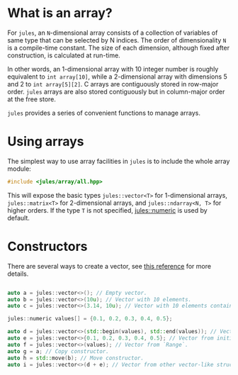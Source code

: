 ---
---

# What is an array?

For `jules`, an `N`-dimensional array consists of a collection of variables of
same type that can be selected by N indices. The order of dimensionality `N` is
a compile-time constant. The size of each dimension, although fixed after
construction, is calculated at run-time.

In other words, an 1-dimensional array with 10 integer number is roughly
equivalent to `int array[10]`, while a 2-dimensional array with dimensions
5 and 2 to `int array[5][2]`. C arrays are contiguously stored in row-major
order. `jules` arrays are also stored contiguously but in column-major order at
the free store.

`jules` provides a series of convenient functions to manage arrays.

# Using arrays

The simplest way to use array facilities in `jules` is to include the whole
array module:

``` cpp
#include <jules/array/all.hpp>
```

This will expose the basic types `jules::vector<T>` for 1-dimensional arrays,
`jules::matrix<T>` for 2-dimensional arrays, and `jules::ndarray<N, T>` for
higher orders.  If the type `T` is not specified,
[jules::numeric](doc_core__type.html#jules::numeric) is used by default.

# Constructors

There are several ways to create a vector, see [this
reference](doc_array__array.html#jules::base_array-T,1-) for more details.

``` cpp

auto a = jules::vector<>(); // Empty vector.
auto b = jules::vector<>(10u); // Vector with 10 elements.
auto c = jules::vector<>(3.14, 10u); // Vector with 10 elements containing 3.14.

jules::numeric values[] = {0.1, 0.2, 0.3, 0.4, 0.5};

auto d = jules::vector<>(std::begin(values), std::end(values)); // Vector from range of iterators.
auto e = jules::vector<>{0.1, 0.2, 0.3, 0.4, 0.5}; // Vector from initializer_list.
auto f = jules::vector<>(values); // Vector from `Range`.
auto g = a; // Copy constructor.
auto h = std::move(b); // Move constructor.
auto i = jules::vector<>(d + e); // Vector from other vector-like structures. See section TODO.
```
